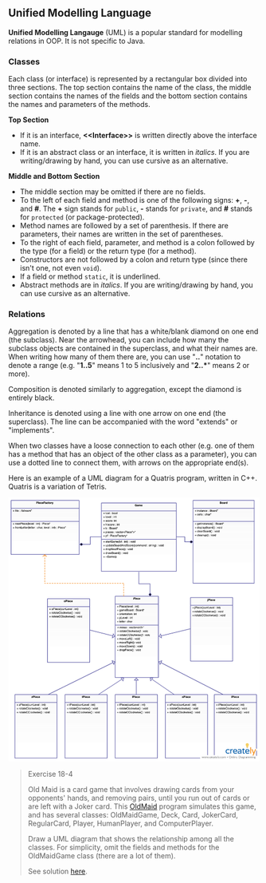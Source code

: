 ## Unified Modelling Language

**Unified Modelling Langauge** (UML) is a popular standard for modelling relations in OOP. It is not specific to Java.

### Classes

Each class (or interface) is represented by a rectangular box divided into three sections. The top section contains the name of the class, the middle section contains the names of the fields and the bottom section contains the names and parameters of the methods.

**Top Section**
* If it is an interface, **\<<Interface\>>** is written directly above the interface name.
* If it is an abstract class or an interface, it is written in *italics*. If you are writing/drawing by hand, you can use cursive as an alternative.


**Middle and Bottom Section**
* The middle section may be omitted if there are no fields.
* To the left of each field and method is one of the following signs: **+**, **-**, and **#**. The **+** sign stands for `public`, **-** stands for `private`, and **#** stands for `protected` (or package-protected).
* Method names are followed by a set of parenthesis. If there are parameters, their names are written in the set of parentheses.
* To the right of each field, parameter, and method is a colon followed by the type (for a field) or the return type (for a method).
* Constructors are not followed by a colon and return type (since there isn't one, not even `void`). 
* If a field or method `static`, it is underlined.
* Abstract methods are in *italics*. If you are writing/drawing by hand, you can use cursive as an alternative.


### Relations

Aggregation is denoted by a line that has a white/blank diamond on one end (the subclass). Near the arrowhead, you can include how many the subclass objects are contained in the superclass, and what their names are. When writing how many of them there are, you can use "**..**" notation to denote a range (e.g. "**1..5**" means 1 to 5 inclusively and "**2..\***" means 2 or more).

Composition is denoted similarly to aggregation, except the diamond is entirely black.

Inheritance is denoted using a line with one arrow on one end (the superclass). The line can be accompanied with the word "extends" or "implements".

When two classes have a loose connection to each other (e.g. one of them has a method that has an object of the other class as a parameter), you can use a dotted line to connect them, with arrows on the appropriate end(s).

Here is an example of a UML diagram for a Quatris program, written in C++. Quatris is a variation of Tetris. 
    
![](../Images/Quatris_UML.png)


> Exercise 18-4
>
> Old Maid is a card game that involves drawing cards from your opponents' hands, and removing pairs, until you run out of cards or are left with a Joker card. This [OldMaid](../Java_Programs/OldMaid.zip) program simulates this game, and has several classes: OldMaidGame, Deck, Card, JokerCard, RegularCard, Player, HumanPlayer, and ComputerPlayer.   
> 
> Draw a UML diagram that shows the relationship among all the classes. For simplicity, omit the fields and methods for the OldMaidGame class (there are a lot of them).
> 
> See solution [here](../Images/OldMaid_UML.png).

